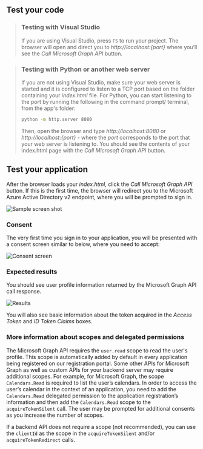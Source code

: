 
## Test your code

> ### Testing with Visual Studio
> If you are using Visual Studio, press `F5` to run your project. The browser will open and direct you to *http://localhost:{port}* where you’ll see the *Call Microsoft Graph API* button.

<p/><!-- -->

> ### Testing with Python or another web server
> If you are not using Visual Studio, make sure your web server is started and it is configured to listen to a TCP port based on the folder containing your *index.html* file. For Python, you can start listening to the port by running the following in the command prompt/ terminal, from the app's folder:
> 
> ```bash
> python -m http.server 8080
> ```
>  Then, open the browser and type *http://localhost:8080* or *http://localhost:{port}* - where the *port* corresponds to the port that your web server is listening to. You should see the contents of your index.html page with the *Call Microsoft Graph API* button.

## Test your application

After the browser loads your *index.html*, click the *Call Microsoft Graph API* button. If this is the first time, the browser will redirect you to the Microsoft Azure Active Directory v2 endpoint, where you will be prompted to sign in.
 
![Sample screen shot](media/active-directory-singlepageapp-javascriptspa-test/javascriptspascreenshot1.png)


### Consent
The very first time you sign in to your application, you will be presented with a consent screen similar to below, where you need to accept:

 ![Consent screen](media/active-directory-singlepageapp-javascriptspa-test/javascriptspaconsent.png)


### Expected results
You should see user profile information returned by the Microsoft Graph API call response.
 
 ![Results](media/active-directory-singlepageapp-javascriptspa-test/javascriptsparesults.png)

You will also see basic information about the token acquired in the *Access Token* and *ID Token Claims* boxes.

<!--start-collapse-->
### More information about scopes and delegated permissions

The Microsoft Graph API requires the `user.read` scope to read the user's profile. This scope is automatically added by default in every application being registered on our registration portal. Some other APIs for Microsoft Graph as well as custom APIs for your backend server may require additional scopes. For example, for Microsoft Graph, the scope `Calendars.Read` is required to list the user’s calendars. In order to access the user’s calendar in the context of an application, you need to add the `Calendars.Read` delegated permission to the application registration’s information and then add the `Calendars.Read` scope to the `acquireTokenSilent` call. The user may be prompted for additional consents as you increase the number of scopes.

If a backend API does not require a scope (not recommended), you can use the `clientId` as the scope in the `acquireTokenSilent` and/or `acquireTokenRedirect` calls.

<!--end-collapse-->
